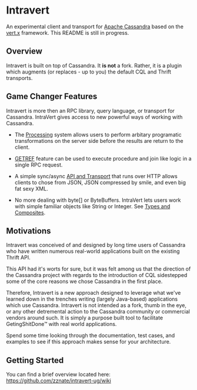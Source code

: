 # Intravert
An experimental client and transport for [Apache Cassandra](http://cassandra.apache.org) based on the [vert.x](http://vertx.io) framework. This README is still in progress.

## Overview
Intravert is built on top of Cassandra. It **is not** a fork. Rather, it is a plugin which augments (or replaces - up to you) the default CQL and Thrift transports. 

## Game Changer Features
Intravert is more then an RPC library, query language, or transport for Cassandra. IntraVert gives access to new powerful ways of working with Cassandra.

* The [Processing](https://github.com/zznate/intravert-ug/wiki/Processing) system allows users to perform arbitary programatic transformations on the server side before the results are return to the client.

* [GETREF](https://github.com/zznate/intravert-ug/wiki/GETREF) feature can be used to execute procedure and join like logic in a single RPC request.

* A simple sync/async [API and Transport](https://github.com/zznate/intravert-ug/wiki/JSON) that runs over HTTP allows clients to chose from JSON, JSON compressed by smile, and even big fat sexy XML.

* No more dealing with byte[] or ByteBuffers. IntraVert lets users work with simple familiar objects like String or Integer. See [Types and Composites](https://github.com/zznate/intravert-ug/wiki/Composites).

## Motivations
Intravert was conceived of and designed by long time users of Cassandra who have written numerous real-world applications built on the existing Thrift API. 

This API had it's worts for sure, but it was felt among us that the direction of the Cassandra project with regards to the introduction of CQL sidestepped some of the core reasons we chose Cassandra in the first place. 

Therefore, Intravert is a new approach designed to leverage what we've learned down in the trenches writing (largely Java-based) applications which use Cassandra. Intravert is not intended as a fork, thumb in the eye, or any other detremental action to the Cassandra community or commercial vendors around such. It is simply a purpose built tool to facilitate GetingShitDone™ with real world applications.

Spend some time looking through the documentation, test cases, and examples to see if this approach makes sense for your architecture. 

## Getting Started
You can find a brief overview located here:
<https://github.com/zznate/intravert-ug/wiki>

